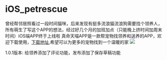 # iOS_petrescue
曾经帮邻居照看过一段时间猫咪，后来发现有挺多流浪猫流浪狗需要找个领养人，所有萌生了写这个APP的想法，经过好几个月的加班加点（只能晚上挤时间加周末时间）iOS端APP终于上线啦
真命天喵APP是一款帮宠物找领养和送养的APP，欢迎下载使用，[下载地址](https://apps.apple.com/cn/app/%E7%9C%9F%E5%91%BD%E5%A4%A9%E5%96%B5/id1556673767),希望可以为更多的宠物找到一个温暖的家
![](https://wx2.sinaimg.cn/mw690/0084UW4vly1gpg0gdnz09j30ci0cidg8.jpg)

1.0.1版本: 给领养添加了评论功能，发布添加了保存草稿功能
